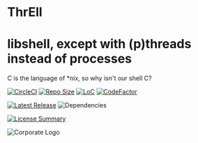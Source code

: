 # ThrEll
libshell, except with (p)threads instead of processes
==========
C is the language of *nix,
so why isn't our shell C?

[![CircleCI](https://img.shields.io/circleci/build/github/InnovAnon-Inc/ThrEll?color=%23FF1100&logo=InnovAnon%2C%20Inc.&logoColor=%23FF1133&style=plastic)](https://circleci.com/gh/InnovAnon-Inc/ThrEll)
[![Repo Size](https://img.shields.io/github/repo-size/InnovAnon-Inc/ThrEll?color=%23FF1100&logo=InnovAnon%2C%20Inc.&logoColor=%23FF1133&style=plastic)](https://github.com/InnovAnon-Inc/ThrEll)
[![LoC](https://tokei.rs/b1/github/InnovAnon-Inc/ThrEll?category=code)](https://github.com/InnovAnon-Inc/ThrEll)
[![CodeFactor](https://www.codefactor.io/repository/github/InnovAnon-Inc/ThrEll/badge)](https://www.codefactor.io/repository/github/InnovAnon-Inc/ThrEll)

[![Latest Release](https://img.shields.io/github/commits-since/InnovAnon-Inc/ThrEll/latest?color=%23FF1100&include_prereleases&logo=InnovAnon%2C%20Inc.&logoColor=%23FF1133&style=plastic)](https://github.com/InnovAnon-Inc/ThrEll/releases/latest)
![Dependencies](https://img.shields.io/librariesio/github/InnovAnon-Inc/ThrEll?color=%23FF1100&style=plastic)

[![License Summary](https://img.shields.io/github/license/InnovAnon-Inc/ThrEll?color=%23FF1100&label=Free%20Code%20for%20a%20Free%20World%21&logo=InnovAnon%2C%20Inc.&logoColor=%23FF1133&style=plastic)](https://tldrlegal.com/license/unlicense#summary)

![Corporate Logo](https://i.imgur.com/UD8y4Is.gif)

